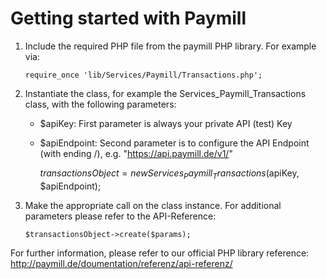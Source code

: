 # Getting started with Paymill

1.  Include the required PHP file from the paymill PHP library. For example via: 

        require_once 'lib/Services/Paymill/Transactions.php';

2.  Instantiate the class, for example the Services_Paymill_Transactions class, with the following parameters:

    * $apiKey: First parameter is always your private API (test) Key

    * $apiEndpoint: Second parameter is to configure the API Endpoint (with ending /), e.g. "https://api.paymill.de/v1/"
	
        $transactionsObject = new Services_Paymill_Transactions($apiKey, $apiEndpoint);

3.  Make the appropriate call on the class instance. For additional parameters please refer to the API-Reference:

        $transactionsObject->create($params);
	
For further information, please refer to our official PHP library reference:
http://paymill.de/doumentation/referenz/api-referenz/
